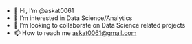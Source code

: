 - 👋 Hi, I’m @askat0061
- 👀 I’m interested in Data Science/Analytics
- 💞️ I’m looking to collaborate on Data Science related projects
- 📫 How to reach me askat0061@gmail.com

<!---
askat0061/askat0061 is a ✨ special ✨ repository because its `README.md` (this file) appears on your GitHub profile.
You can click the Preview link to take a look at your changes.
--->
